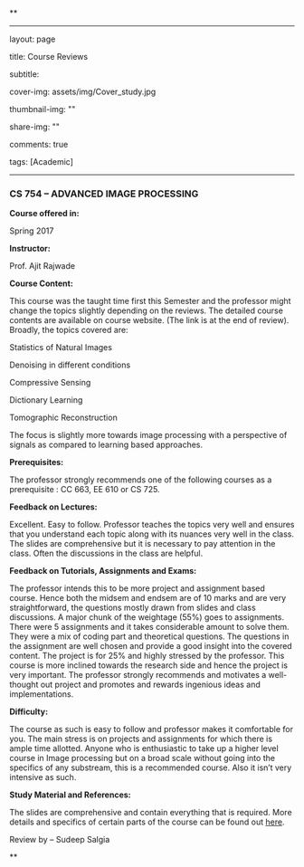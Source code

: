 **

---

layout: page

title: Course Reviews

subtitle:

cover-img: assets/img/Cover_study.jpg

thumbnail-img: ""

share-img: ""

comments: true

tags: [Academic]

---

  
  

### CS 754 – ADVANCED IMAGE PROCESSING

  
  

**Course offered in:**

  
  

Spring 2017

  
  

**Instructor:**

  
  

Prof. Ajit Rajwade

  
  

**Course Content:**

  
  

This course was the taught time first this Semester and the professor might change the topics slightly depending on the reviews. The detailed course contents are available on course website. (The link is at the end of review). Broadly, the topics covered are:

Statistics of Natural Images

Denoising in different conditions

Compressive Sensing

Dictionary Learning

Tomographic Reconstruction

The focus is slightly more towards image processing with a perspective of signals as compared to learning based approaches.

  
  

**Prerequisites:**

  
  

The professor strongly recommends one of the following courses as a prerequisite : CC 663, EE 610 or CS 725.

  
  

**Feedback on Lectures:**

  
  
Excellent. Easy to follow. Professor teaches the topics very well and ensures that you understand each topic along with its nuances very well in the class. The slides are comprehensive but it is necessary to pay attention in the class. Often the discussions in the class are helpful.

  
  

**Feedback on Tutorials, Assignments and Exams:**

  
  

The professor intends this to be more project and assignment based course. Hence both the midsem and endsem are of 10 marks and are very straightforward, the questions mostly drawn from slides and class discussions. A major chunk of the weightage (55%) goes to assignments. There were 5 assignments and it takes considerable amount to solve them. They were a mix of coding part and theoretical questions. The questions in the assignment are well chosen and provide a good insight into the covered content. The project is for 25% and highly stressed by the professor. This course is more inclined towards the research side and hence the project is very important. The professor strongly recommends and motivates a well-thought out project and promotes and rewards ingenious ideas and implementations.

  
  

**Difficulty:**

  
  

The course as such is easy to follow and professor makes it comfortable for you. The main stress is on projects and assignments for which there is ample time allotted. Anyone who is enthusiastic to take up a higher level course in Image processing but on a broad scale without going into the specifics of any substream, this is a recommended course. Also it isn’t very intensive as such.


  

**Study Material and References:**

  
  

The slides are comprehensive and contain everything that is required. More details and specifics of certain parts of the course can be found out [here](https://www.cse.iitb.ac.in/~ajitvr/CS754_Spring2017/).

  

  
  

Review by – Sudeep Salgia










**
